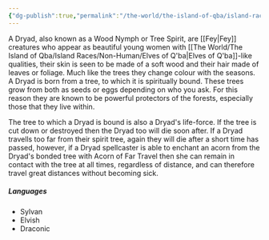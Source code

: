 ```yaml
---
{"dg-publish":true,"permalink":"/the-world/the-island-of-qba/island-races/non-human/dryads-of-q-ba/"}
---
```



A Dryad, also known as a Wood Nymph or Tree Spirit, are [[Fey\|Fey]] creatures who appear as beautiful young women with [[The World/The Island of Qba/Island Races/Non-Human/Elves of Q'ba\|Elves of Q'ba]]-like qualities, their skin is seen to be made of a soft wood and their hair made of leaves or foliage. Much like the trees they change colour with the seasons. A Dryad is born from a tree, to which it is spiritually bound. These trees grow from both as seeds or eggs depending on who you ask. For this reason they are known to be powerful protectors of the forests, especially those that they live within. 

The tree to which a Dryad is bound is also a Dryad's life-force. If the tree is cut down or destroyed then the Dryad too will die soon after. If a Dryad travells too far from their spirit tree, again they will die after a short time has passed, however, if a Dryad spellcaster is able to enchant an acorn from the Dryad's bonded tree with Acorn of Far Travel then she can remain in contact with the tree at all times, regardless of distance, and can therefore travel great distances without becoming sick.

##### Languages
- Sylvan
- Elvish
- Draconic
